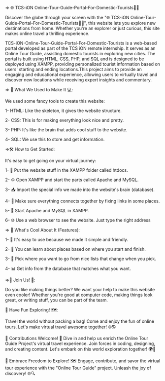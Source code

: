 => 🌐 TCS-iON Online-Tour-Guide-Portal-For-Domestic-Tourists🚶‍♂️

Discover the globe through your screen with the "🌐 TCS-iON Online-Tour-Guide-Portal-For-Domestic-Tourists🚶‍♂️", this website lets you explore new destinations from home. Whether you're an explorer or just curious, this site makes online travel a thrilling experience.



TCS-iON-Online-Tour-Guide-Portal-For-Domestic-Tourists is a web-based portal developed as part of the TCS iON remote internship. It serves as an Online Tour Guide, assisting domestic tourists in exploring new cities. The portal is built using HTML, CSS, PHP, and SQL and is designed to be deployed using XAMPP, providing personalized tourist information based on users' starting and ending locations.This project aims to provide an engaging and educational experience, allowing users to virtually travel and discover new locations while receiving expert insights and commentary.


=> 🔧 What We Used to Make It 💻:

We used some fancy tools to create this website:

1- HTML: Like the skeleton, it gives the website structure.

2- CSS: This is for making everything look nice and pretty.

3- PHP: It's like the brain that adds cool stuff to the website.

4- SQL: We use this to store and get information.






=>🛠️ How to Get Started:

It's easy to get going on your virtual journey:

1- 📂 Put the website stuff in the XAMPP folder called htdocs.

2- ⚙️ Open XAMPP and start the parts called Apache and MySQL.

3- 📥 Import the special info we made into the website's brain (database).

4- 🔗 Make sure everything connects together by fixing links in some places.

5- 🚀 Start Apache and MySQL in XAMPP.

6- 🌐 Use a web browser to see the website. Just type the right address






=> 🌟 What's Cool About It (Features):


1- 🧭 It's easy to use because we made it simple and friendly.

2- 📜 You can learn about places based on where you start and finish.

3- 🔄 Pick where you want to go from nice lists that change when you pick.

4- 📊 Get info from the database that matches what you want.           



=>👥 Join Us! 👥:

Do you like making things better? We want your help to make this website even cooler! Whether you're good at computer code, making things look great, or writing stuff, you can be part of the team.



🌈 Have Fun Exploring! 🗺️:

Travel the world without packing a bag! Come and enjoy the fun of online tours. Let's make virtual travel awesome together! 🌐🌎

 


🤝 Contributions Welcome! 🌟 Dive in and help us enrich the Online Tour Guide Project's virtual travel experience. Join forces in coding, designing, and creating content. Let's embark on this world exploration together! 🌍🚀



🌈 Embrace Freedom to Explore! 🗺️ Engage, contribute, and savor the virtual tour experience with the "Online Tour Guide" project. Unleash the joy of discovery! 🌐🔍
